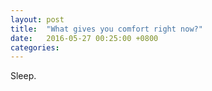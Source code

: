 ```yaml
---
layout: post
title:  "What gives you comfort right now?"
date:   2016-05-27 00:25:00 +0800
categories: 
---
```

Sleep.